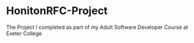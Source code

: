 # HonitonRFC-Project
The Project I completed as part of my Adult Software Developer Course at Exeter College
